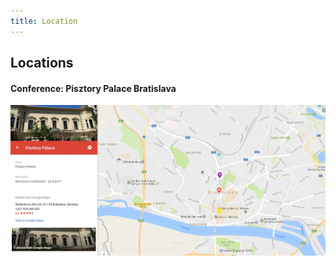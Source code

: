 ```yaml
---
title: Location
---
```


## Locations
#### Conference: Pisztory Palace Bratislava
[![](screenshot.26.jpg)](https://www.google.com/maps/d/u/0/viewer?hl=en&authuser=0&mid=1CVFfDS3v-dx7G3pwF0y-LdyvMHk&ll=48.1501169123422%2C17.108742199752783&z=14)
